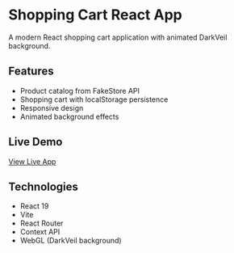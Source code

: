# Shopping Cart React App

A modern React shopping cart application with animated DarkVeil background.

## Features
- Product catalog from FakeStore API
- Shopping cart with localStorage persistence
- Responsive design
- Animated background effects

## Live Demo
[View Live App](https://faradumatin.github.io/ShopCart/)

## Technologies
- React 19
- Vite
- React Router
- Context API
- WebGL (DarkVeil background)
